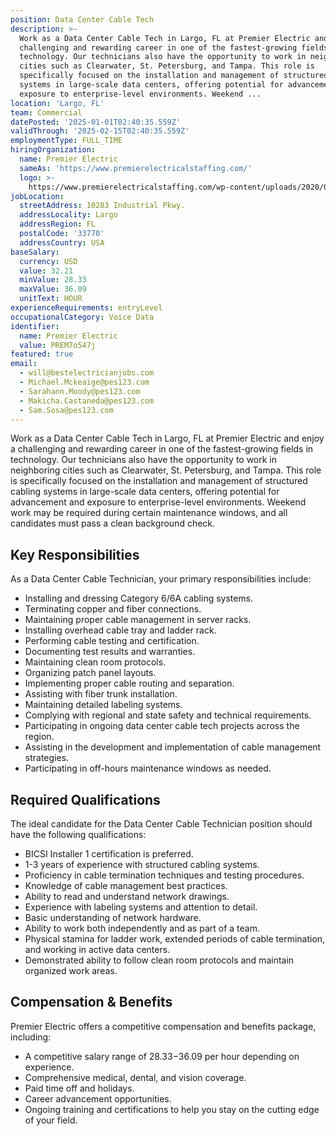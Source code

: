```yaml
---
position: Data Center Cable Tech
description: >-
  Work as a Data Center Cable Tech in Largo, FL at Premier Electric and enjoy a
  challenging and rewarding career in one of the fastest-growing fields in
  technology. Our technicians also have the opportunity to work in neighboring
  cities such as Clearwater, St. Petersburg, and Tampa. This role is
  specifically focused on the installation and management of structured cabling
  systems in large-scale data centers, offering potential for advancement and
  exposure to enterprise-level environments. Weekend ...
location: 'Largo, FL'
team: Commercial
datePosted: '2025-01-01T02:40:35.559Z'
validThrough: '2025-02-15T02:40:35.559Z'
employmentType: FULL_TIME
hiringOrganization:
  name: Premier Electric
  sameAs: 'https://www.premierelectricalstaffing.com/'
  logo: >-
    https://www.premierelectricalstaffing.com/wp-content/uploads/2020/05/Premier-Electrical-Staffing-logo.png
jobLocation:
  streetAddress: 10283 Industrial Pkwy.
  addressLocality: Largo
  addressRegion: FL
  postalCode: '33770'
  addressCountry: USA
baseSalary:
  currency: USD
  value: 32.21
  minValue: 28.33
  maxValue: 36.09
  unitText: HOUR
experienceRequirements: entryLevel
occupationalCategory: Voice Data
identifier:
  name: Premier Electric
  value: PREM7o547j
featured: true
email:
  - will@bestelectricianjobs.com
  - Michael.Mckeaige@pes123.com
  - Sarahann.Moody@pes123.com
  - Makicha.Castaneda@pes123.com
  - Sam.Sosa@pes123.com
---
```




Work as a Data Center Cable Tech in Largo, FL at Premier Electric and enjoy a challenging and rewarding career in one of the fastest-growing fields in technology. Our technicians also have the opportunity to work in neighboring cities such as Clearwater, St. Petersburg, and Tampa. This role is specifically focused on the installation and management of structured cabling systems in large-scale data centers, offering potential for advancement and exposure to enterprise-level environments. Weekend work may be required during certain maintenance windows, and all candidates must pass a clean background check.

## Key Responsibilities
As a Data Center Cable Technician, your primary responsibilities include:

- Installing and dressing Category 6/6A cabling systems.
- Terminating copper and fiber connections.
- Maintaining proper cable management in server racks.
- Installing overhead cable tray and ladder rack.
- Performing cable testing and certification.
- Documenting test results and warranties.
- Maintaining clean room protocols.
- Organizing patch panel layouts.
- Implementing proper cable routing and separation.
- Assisting with fiber trunk installation.
- Maintaining detailed labeling systems.
- Complying with regional and state safety and technical requirements.
- Participating in ongoing data center cable tech projects across the region.
- Assisting in the development and implementation of cable management strategies.
- Participating in off-hours maintenance windows as needed.

## Required Qualifications
The ideal candidate for the Data Center Cable Technician position should have the following qualifications:

- BICSI Installer 1 certification is preferred.
- 1-3 years of experience with structured cabling systems.
- Proficiency in cable termination techniques and testing procedures.
- Knowledge of cable management best practices.
- Ability to read and understand network drawings.
- Experience with labeling systems and attention to detail.
- Basic understanding of network hardware.
- Ability to work both independently and as part of a team.
- Physical stamina for ladder work, extended periods of cable termination, and working in active data centers.
- Demonstrated ability to follow clean room protocols and maintain organized work areas.

## Compensation & Benefits
Premier Electric offers a competitive compensation and benefits package, including:

- A competitive salary range of $28.33-$36.09 per hour depending on experience.
- Comprehensive medical, dental, and vision coverage.
- Paid time off and holidays.
- Career advancement opportunities.
- Ongoing training and certifications to help you stay on the cutting edge of your field.
